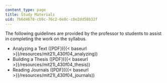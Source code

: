 ```yaml
---
content_type: page
title: Study Materials
uid: 7b6d4678-cb9c-76c2-0e8c-c0e2dd58b32f
---
```


The following guidelines are provided by the professor to students to assist in completing the work on the syllabus.

*   Analyzing a Text ([PDF]({{< baseurl >}}/resources/mit21l_430f04_analyzing))
*   Building a Thesis ([PDF]({{< baseurl >}}/resources/mit21l_430f04_thesis))
*   Reading Journals ([PDF]({{< baseurl >}}/resources/mit21l_430f04_journals))